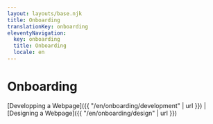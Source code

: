 ```yaml
---
layout: layouts/base.njk
title: Onboarding
translationKey: onboarding
eleventyNavigation:
  key: onboarding
  title: Onboarding
  locale: en
---
```


# Onboarding

[Developping a Webpage]({{ "/en/onboarding/development" | url }}) | [Designing a Webpage]({{ "/en/onboarding/design" | url }})
